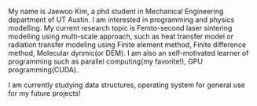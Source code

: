 My name is Jaewoo Kim, a phd student in Mechanical Engineering department of UT Austin. I am interested in programming and physics modelling.
My current research topic is Femto-second laser sintering modelling using multi-scale approach, such as heat transfer model or radiation transfer 
modeling using Finite element method, Finite difference method, Molecular dynmic(or DEM). I am also an self-motivated learner of
programming such as parallel computing(my favorite!), GPU programming(CUDA).

I am currently studying data structures, operating system for general use for my future projects!


